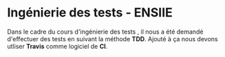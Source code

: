 

# **Ingénierie des tests - ENSIIE**

Dans le cadre du cours d'ingénierie des tests , il nous a été demandé d'effectuer des tests en suivant la méthode **TDD**.
Ajouté à ça nous devons utliser **Travis** comme logiciel de **CI**.
